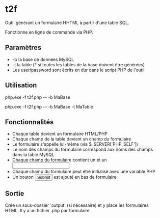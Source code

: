# t2f
Outil générant un formulaire HHTML à partir d'une table SQL. 

Fonctionne en ligne de commande via PHP.

## Paramètres

* -b la base de données MySQL
* -t la table (* si toutes les tables de la base doivent être générées)
* Les user/password sont écrits en dur dans le script PHP de l'outil

## Utilisation

php.exe -f t2f.php -- -b MaBase

php.exe -f t2f.php -- -b MaBase -t MaTable

## Fonctionnalités
* Chaque table devient un formulaire HTML/PHP
* Chaque champ de la table devient un champ du formulaire
* Le formulaire s'appelle lui-même (via $_SERVER['PHP_SELF'])
* Le nom des champs du formulaire correspond aux noms des champs dans la table MySQL
* Chaque champ du formulaire contient un <label> et un <input type="text">
* Chaque champ du formulaire peut être initialisé avec une variable PHP
* Un bouton <input type="submit"> est ajouté en bas de formulaire

## Sortie
Crée un sous-dossier 'output' (si nécessaire) et y place les formulaires HTML.
Il y a un fichier .php par formulaire 
